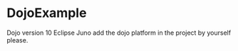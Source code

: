 # DojoExample

Dojo version 10
Eclipse Juno
add the dojo platform in the project by yourself please. 
